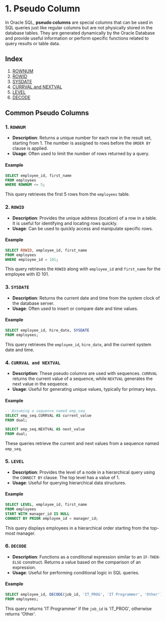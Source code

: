 # 1. Pseudo Column

In Oracle SQL, **pseudo columns** are special columns that can be used in SQL queries just like regular columns but are not physically stored in the database tables. They are generated dynamically by the Oracle Database and provide useful information or perform specific functions related to query results or table data.

## Index

1. [ROWNUM](#rownum)
2. [ROWID](#rowid)
3. [SYSDATE](#sysdate)
4. [CURRVAL and NEXTVAL](#currval-and-nextval)
5. [LEVEL](#level)
6. [DECODE](#decode)

## Common Pseudo Columns

### 1. `ROWNUM`

- **Description**: Returns a unique number for each row in the result set, starting from 1. The number is assigned to rows before the `ORDER BY` clause is applied.
- **Usage**: Often used to limit the number of rows returned by a query.

#### Example
```sql
SELECT employee_id, first_name
FROM employees
WHERE ROWNUM <= 5;
```
This query retrieves the first 5 rows from the `employees` table.

### 2. `ROWID`

- **Description**: Provides the unique address (location) of a row in a table. It is useful for identifying and locating rows quickly.
- **Usage**: Can be used to quickly access and manipulate specific rows.

#### Example
```sql
SELECT ROWID, employee_id, first_name
FROM employees
WHERE employee_id = 101;
```
This query retrieves the `ROWID` along with `employee_id` and `first_name` for the employee with ID 101.

### 3. `SYSDATE`

- **Description**: Returns the current date and time from the system clock of the database server.
- **Usage**: Often used to insert or compare date and time values.

#### Example
```sql
SELECT employee_id, hire_date, SYSDATE
FROM employees;
```
This query retrieves the `employee_id`, `hire_date`, and the current system date and time.

### 4. `CURRVAL and NEXTVAL`

- **Description**: These pseudo columns are used with sequences. `CURRVAL` returns the current value of a sequence, while `NEXTVAL` generates the next value in the sequence.
- **Usage**: Useful for generating unique values, typically for primary keys.

#### Example
```sql
-- Assuming a sequence named emp_seq
SELECT emp_seq.CURRVAL AS current_value
FROM dual;

SELECT emp_seq.NEXTVAL AS next_value
FROM dual;
```
These queries retrieve the current and next values from a sequence named `emp_seq`.

### 5. `LEVEL`

- **Description**: Provides the level of a node in a hierarchical query using the `CONNECT BY` clause. The top level has a value of 1.
- **Usage**: Useful for querying hierarchical data structures.

#### Example
```sql
SELECT LEVEL, employee_id, first_name
FROM employees
START WITH manager_id IS NULL
CONNECT BY PRIOR employee_id = manager_id;
```
This query displays employees in a hierarchical order starting from the top-most manager.

### 6. `DECODE`

- **Description**: Functions as a conditional expression similar to an `IF-THEN-ELSE` construct. Returns a value based on the comparison of an expression.
- **Usage**: Useful for performing conditional logic in SQL queries.

#### Example
```sql
SELECT employee_id, DECODE(job_id, 'IT_PROG', 'IT Programmer', 'Other') AS job_description
FROM employees;
```
This query returns 'IT Programmer' if the `job_id` is 'IT_PROG', otherwise returns 'Other'.
